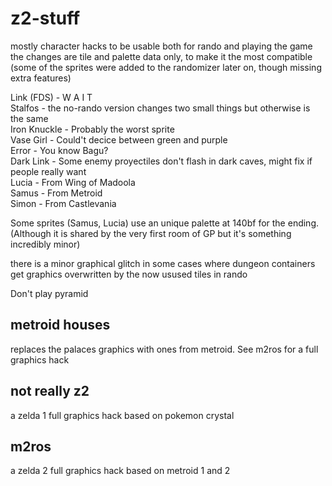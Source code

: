 # z2-stuff  
mostly character hacks to be usable both for rando and playing the game  
the changes are tile and palette data only, to make it the most compatible  
(some of the sprites were added to the randomizer later on, though missing extra features)  
  
Link (FDS) - W A I T  
Stalfos - the no-rando version changes two small things but otherwise is the same  
Iron Knuckle - Probably the worst sprite  
Vase Girl - Could't decice between green and purple  
Error - You know Bagu?  
Dark Link - Some enemy proyectiles don't flash in dark caves, might fix if people really want  
Lucia - From Wing of Madoola  
Samus - From Metroid  
Simon - From Castlevania  
  
Some sprites (Samus, Lucia) use an unique palette at 140bf for the ending. (Although it is shared by the very first room of GP but it's something incredibly minor)  
  
there is a minor graphical glitch in some cases where dungeon containers get graphics overwritten by the now usused tiles in rando  
  
Don't play pyramid

## metroid houses

replaces the palaces graphics with ones from metroid. See m2ros for a full graphics hack

## not really z2
a zelda 1 full graphics hack based on pokemon crystal
## m2ros
a zelda 2 full graphics hack based on metroid 1 and 2
